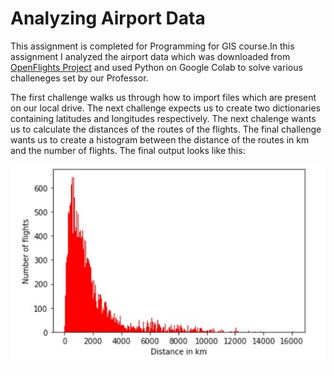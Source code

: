# Analyzing Airport Data

This assignment is completed for Programming for GIS course.In this assignment I analyzed the airport data which was downloaded from [OpenFlights Project](https://openflights.org/data.html) and used Python on Google Colab to solve various challeneges set by our Professor. 

The first challenge walks us through how to import files which are present on our local drive. The next challenge expects us to create two dictionaries containing latitudes and longitudes respectively. The next chalenge wants us to calculate the distances of the routes of the flights. The final challenge wants us to create a histogram between the distance of the routes in km and the number of flights. The final output looks like this:

<img src = Histo.jpg>
